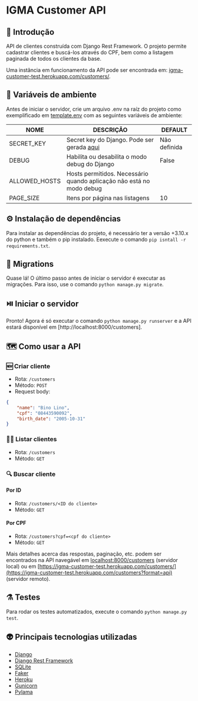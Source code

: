 # IGMA Customer API

## 📖 Introdução

API de clientes construída com Django Rest Framework. O projeto permite cadastrar clientes e buscá-los através do CPF, bem como a listagem paginada de todos os clientes da base.

Uma instância em funcionamento da API pode ser encontrada em: [igma-customer-test.herokuapp.com/customers/](https://igma-customer-test.herokuapp.com/customers/).

## 🌳 Variáveis de ambiente

Antes de iniciar o servidor, crie um arquivo .env na raíz do projeto como exemplificado em [template.env](template.env) com as seguintes variáveis de ambiente:

| NOME | DESCRIÇÃO | DEFAULT |
|------|-----------|---------|
| SECRET_KEY | Secret key do Django. Pode ser gerada [aqui](https://djecrety.ir/) | Não definida |
| DEBUG | Habilita ou desabilita o modo debug do Django | False |
| ALLOWED_HOSTS | Hosts permitidos. Necessário quando aplicação não está no modo debug |  |
| PAGE_SIZE | Itens por página nas listagens | 10 |

## ⚙️ Instalação de dependências

Para instalar as dependências do projeto, é necessário ter a versão +3.10.x do python e também o pip instalado. Eexecute o comando `pip isntall -r requirements.txt`.

## 🚶 Migrations

Quase lá! O último passo antes de iniciar o servidor é executar as migrações. Para isso, use o comando `python manage.py migrate`.

## ⏯️ Iniciar o servidor

Pronto! Agora é só executar o comando `python manage.py runserver` e a API estará disponível em [http://localhost:8000/customers].

## 🗺️ Como usar a API

### 🆕 Criar cliente

* Rota: `/customers`
* Método: `POST`
* Request body:

```json
{
    "name": "Bino Lino",
    "cpf": "08443590092",
    "birth_date": "2005-10-31"
}
```

### 👨👩 Listar clientes

* Rota: `/customers`
* Método: `GET`

### 🔍 Buscar cliente

#### Por ID

* Rota: `/customers/<ID do cliente>`
* Método: `GET`

#### Por CPF

* Rota: `/customers?cpf=<cpf do cliente>`
* Método: `GET`

Mais detalhes acerca das respostas, paginação, etc. podem ser encontrados na API navegável em [localhost:8000/customers](http://localhost:8000/customers?format=api) (servidor local) ou em [https://igma-customer-test.herokuapp.com/customers/](https://igma-customer-test.herokuapp.com/customers?format=api) (servidor remoto).

## ⚗️ Testes

Para rodar os testes automatizados, execute o comando `python manage.py test`.

## 👽 Principais tecnologias utilizadas

* [Django](https://docs.djangoproject.com/en/4.1/)
* [Django Rest Framework](https://www.django-rest-framework.org/)
* [SQLite](https://sqlite.org/index.html)
* [Faker](https://faker.readthedocs.io/en/master/)
* [Heroku](https://www.heroku.com/)
* [Gunicorn](https://gunicorn.org/)
* [Pylama](https://github.com/klen/pylama)
